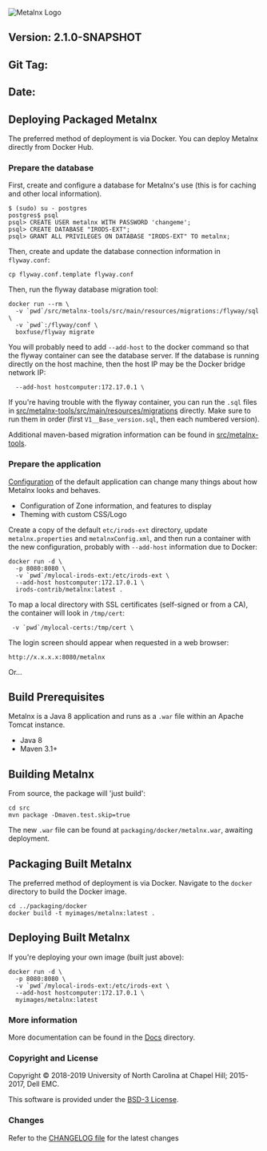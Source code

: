 ![Metalnx Logo](docs/IMAGES/mlx_logo_blue.png)

## Version: 2.1.0-SNAPSHOT
## Git Tag:
## Date:

## Deploying Packaged Metalnx

The preferred method of deployment is via Docker.  You can deploy Metalnx directly from Docker Hub.

### Prepare the database

First, create and configure a database for Metalnx's use (this is for caching and other local information).

```
$ (sudo) su - postgres
postgres$ psql
psql> CREATE USER metalnx WITH PASSWORD 'changeme';
psql> CREATE DATABASE "IRODS-EXT";
psql> GRANT ALL PRIVILEGES ON DATABASE "IRODS-EXT" TO metalnx;
```

Then, create and update the database connection information in `flyway.conf`:
```
cp flyway.conf.template flyway.conf
```

Then, run the flyway database migration tool:

```
docker run --rm \
  -v `pwd`/src/metalnx-tools/src/main/resources/migrations:/flyway/sql \
  -v `pwd`:/flyway/conf \
  boxfuse/flyway migrate
```

You will probably need to add `--add-host` to the docker command so that the flyway container can see the database server.
If the database is running directly on the host machine, then the host IP may be the Docker bridge network IP:
```
  --add-host hostcomputer:172.17.0.1 \
```

If you're having trouble with the flyway container, you can run the `.sql` files in [src/metalnx-tools/src/main/resources/migrations](src/metalnx-tools/src/main/resources/migrations) directly.  Make sure to run them in order (first `V1__Base_version.sql`, then each numbered version).

Additional maven-based migration information can be found in [src/metalnx-tools](src/metalnx-tools/README.md).

### Prepare the application

[Configuration](CONFIGURATION.md) of the default application can change many things about how Metalnx looks and behaves.
 - Configuration of Zone information, and features to display
 - Theming with custom CSS/Logo

Create a copy of the default `etc/irods-ext` directory, update `metalnx.properties` and `metalnxConfig.xml`, and then run a container with the new configuration, probably with `--add-host` information due to Docker:
```
docker run -d \
  -p 8080:8080 \
  -v `pwd`/mylocal-irods-ext:/etc/irods-ext \
  --add-host hostcomputer:172.17.0.1 \
  irods-contrib/metalnx:latest .
```

To map a local directory with SSL certificates (self-signed or from a CA), the container will look in `/tmp/cert`:
```
 -v `pwd`/mylocal-certs:/tmp/cert \
```

The login screen should appear when requested in a web browser:

```
http://x.x.x.x:8080/metalnx
```




Or...

## Build Prerequisites

Metalnx is a Java 8 application and runs as a `.war` file within an Apache Tomcat instance.

- Java 8
- Maven 3.1+

## Building Metalnx

From source, the package will 'just build':
```
cd src
mvn package -Dmaven.test.skip=true
```

The new `.war` file can be found at `packaging/docker/metalnx.war`, awaiting deployment.

## Packaging Built Metalnx

The preferred method of deployment is via Docker.  Navigate to the `docker` directory to build the Docker image.

```
cd ../packaging/docker
docker build -t myimages/metalnx:latest .
```

## Deploying Built Metalnx

If you're deploying your own image (built just above):

```
docker run -d \
  -p 8080:8080 \
  -v `pwd`/mylocal-irods-ext:/etc/irods-ext \
  --add-host hostcomputer:172.17.0.1 \
  myimages/metalnx:latest
```

### More information

More documentation can be found in the [Docs](docs) directory.

### Copyright and License

Copyright © 2018-2019 University of North Carolina at Chapel Hill; 2015-2017, Dell EMC.

This software is provided under the [BSD-3 License](LICENSE.md).

### Changes

Refer to the [CHANGELOG file](CHANGELOG.md) for the latest changes

